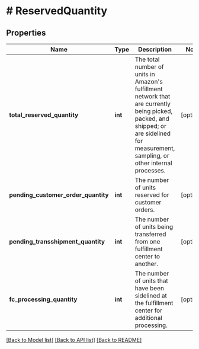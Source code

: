 # # ReservedQuantity

## Properties

Name | Type | Description | Notes
------------ | ------------- | ------------- | -------------
**total_reserved_quantity** | **int** | The total number of units in Amazon&#39;s fulfillment network that are currently being picked, packed, and shipped; or are sidelined for measurement, sampling, or other internal processes. | [optional]
**pending_customer_order_quantity** | **int** | The number of units reserved for customer orders. | [optional]
**pending_transshipment_quantity** | **int** | The number of units being transferred from one fulfillment center to another. | [optional]
**fc_processing_quantity** | **int** | The number of units that have been sidelined at the fulfillment center for additional processing. | [optional]

[[Back to Model list]](../../README.md#models) [[Back to API list]](../../README.md#endpoints) [[Back to README]](../../README.md)
